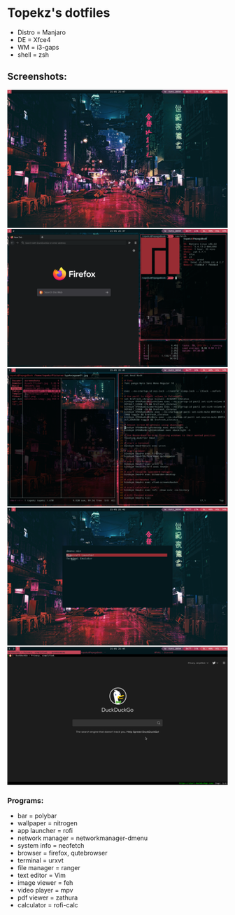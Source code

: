 # Topekz's dotfiles
- Distro = Manjaro
- DE = Xfce4
- WM = i3-gaps
- shell = zsh
## Screenshots:
![Screenshot](screenshots/example1.png)
![Screenshot](screenshots/example2.png)
![Screenshot](screenshots/example3.png)
![Screenshot](screenshots/example4.png)
![Screenshot](screenshots/example5.png)
### Programs:
- bar = polybar
- wallpaper = nitrogen
- app launcher = rofi
- network manager = networkmanager-dmenu
- system info = neofetch
- browser = firefox, qutebrowser
- terminal = urxvt
- file manager = ranger
- text editor = Vim
- image viewer = feh
- video player = mpv
- pdf viewer = zathura
- calculator = rofi-calc
